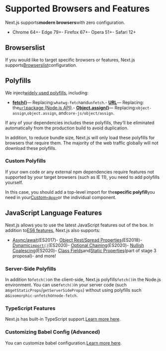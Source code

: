 # Supported Browsers and Features

Next.js supports**modern browsers**with zero configuration.

- Chrome 64+- Edge 79+- Firefox 67+- Opera 51+- Safari 12+

## Browserslist

If you would like to target specific browsers or features, Next.js supports[Browserslist](https://browsersl.ist)configuration.

## Polyfills

We inject[widely used polyfills](https://github.com/vercel/next.js/blob/canary/packages/next-polyfill-nomodule/src/index.js), including:

- [**fetch()**](https://developer.mozilla.org/en-US/docs/Web/API/Fetch_API)— Replacing:`whatwg-fetch`and`unfetch`.- [**URL**](https://developer.mozilla.org/en-US/docs/Web/API/URL)— Replacing: the[`url`package (Node.js API)](https://nodejs.org/api/url.html).- [**Object.assign()**](https://developer.mozilla.org/en-US/docs/Web/JavaScript/Reference/Global_Objects/Object/assign)— Replacing:`object-assign`,`object.assign`, and`core-js/object/assign`.

If any of your dependencies includes these polyfills, they’ll be eliminated automatically from the production build to avoid duplication.

In addition, to reduce bundle size, Next.js will only load these polyfills for browsers that require them. The majority of the web traffic globally will not download these polyfills.

### Custom Polyfills

If your own code or any external npm dependencies require features not supported by your target browsers (such as IE 11), you need to add polyfills yourself.

In this case, you should add a top-level import for the**specific polyfill**you need in your[Custom`<App>`](/docs/advanced-features/custom-app)or the individual component.

## JavaScript Language Features

Next.js allows you to use the latest JavaScript features out of the box. In addition to[ES6 features](https://github.com/lukehoban/es6features), Next.js also supports:

- [Async/await](https://github.com/tc39/ecmascript-asyncawait)(ES2017)- [Object Rest/Spread Properties](https://github.com/tc39/proposal-object-rest-spread)(ES2018)- [Dynamic`import()`](https://github.com/tc39/proposal-dynamic-import)(ES2020)- [Optional Chaining](https://github.com/tc39/proposal-optional-chaining)(ES2020)- [Nullish Coalescing](https://github.com/tc39/proposal-nullish-coalescing)(ES2020)- [Class Fields](https://github.com/tc39/proposal-class-fields)and[Static Properties](https://github.com/tc39/proposal-static-class-features)(part of stage 3 proposal)- and more!

### Server-Side Polyfills

In addition to`fetch()`on the client-side, Next.js polyfills`fetch()`in the Node.js environment. You can use`fetch()`in your server code (such as`getStaticProps`/`getServerSideProps`) without using polyfills such as`isomorphic-unfetch`or`node-fetch`.

### TypeScript Features

Next.js has built-in TypeScript support.[Learn more here](/docs/basic-features/typescript).

### Customizing Babel Config (Advanced)

You can customize babel configuration.[Learn more here](/docs/advanced-features/customizing-babel-config).
